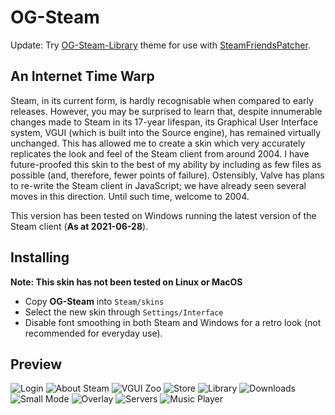 # OG-Steam

Update: Try <a href="https://github.com/ungstein/OG-Steam-Library">OG-Steam-Library<a> theme for use with <a href="https://github.com/PhantomGamers/SteamFriendsPatcher">SteamFriendsPatcher<a>.

An Internet Time Warp
-

Steam, in its current form, is hardly recognisable when compared to early releases. However, you may be surprised to learn that, despite innumerable changes made to Steam in its 17-year lifespan, its Graphical User Interface system, VGUI (which is built into the Source engine), has remained virtually unchanged. This has allowed me to create a skin which very accurately replicates the look and feel of the Steam client from around 2004. I have future-proofed this skin to the best of my ability by including as few files as possible (and, therefore, fewer points of failure). Ostensibly, Valve has plans to re-write the Steam client in JavaScript; we have already seen several moves in this direction. Until such time, welcome to 2004.

This version has been tested on Windows running the latest version of the Steam client (**As at 2021-06-28**).

Installing
-

**Note: This skin has not been tested on Linux or MacOS**

* Copy **OG-Steam** into `Steam/skins`
* Select the new skin through `Settings/Interface`
* Disable font smoothing in both Steam and Windows for a retro look (not recommended for everyday use).

Preview
-

![Login](https://i.imgur.com/FdG0g2M.png)
![About Steam](https://i.imgur.com/GMRbUbi.png)
![VGUI Zoo](https://i.imgur.com/MB1CGjJ.png)
![Store](https://i.imgur.com/O5BduOB.png)
![Library](https://i.imgur.com/KF2y1Gv.png)
![Downloads](https://i.imgur.com/O14QhuD.png)
![Small Mode](https://i.imgur.com/HSO8YJb.png)
![Overlay](https://i.imgur.com/FxAv87f.png)
![Servers](https://i.imgur.com/T50RE0C.png)
![Music Player](https://i.imgur.com/nBrVwqL.png)
